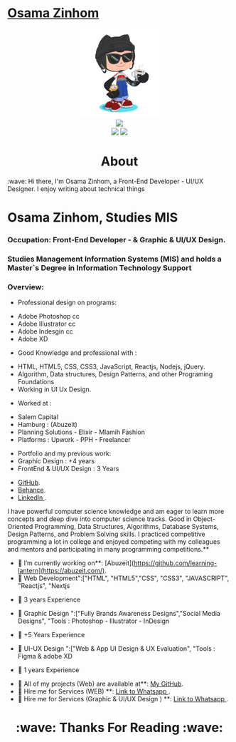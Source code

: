 # <a href="https://www.linkedin.com/in/ozidan/" target="_blank">Osama Zinhom</a>
<div align="center">
    <img src="GitHub.png" height="200" />
</div>
<div align="center">
    <img src="https://readme-typing-svg.herokuapp.com?color=%236FDA44&size=32&center=true&vCenter=true&width=600&height=50&lines=Hi+👋,+I'm+Osama;FrontEnd+Developer;Freelancer;Open-Source+Enthusiast" />
</div>
<div align="center">
    <a href="https://www.linkedin.com/in/ozidan/"><img src="https://img.shields.io/badge/Linkedin-0077b5?style=flat&logo=linkedin" /></a>
    <a href="https://wa.me/message/PYDSDR5GD7MVJ1"><img src="https://img.shields.io/badge/Telegram-0088cc?style=flat&logo=whatsapp" /></a>
</div>

<h1 align="center">About</h1>
:wave: Hi there, I'm Osama Zinhom, a Front-End Developer - UI/UX Designer. I enjoy writing about technical things

# Osama Zinhom, Studies MIS

### Occupation: Front-End Developer - & Graphic & UI/UX Design.
### Studies Management Information Systems (MIS) and holds a Master`s Degree in Information Technology Support
### Overview: 
* Professional design on programs:
- Adobe Photoshop cc
- Adobe Illustrator cc
- Adobe Indesgin cc
- Adobe XD
* Good Knowledge and professional with :
- HTML, HTML5, CSS, CSS3, JavaScript, Reactjs, Nodejs, jQuery.
- Algorithm, Data structures, Design Patterns, and other Programing Foundations
- Working in UI Ux Design.
* Worked at :
- Salem Capital 
- Hamburg : (Abuzeit)
- Planning Solutions - Elixir - Mlamih Fashion
- Platforms : Upwork - PPH - Freelancer
* Portfolio and my previous work: 
* Graphic Design : +4 years 
* FrontEnd & UI/UX Design : 3 Years
- [ GitHub](https://github.com/ozidan13?tab=repositories).
- [ Behance](https://www.behance.net/O_Zidan).
- [ LinkedIn ](https://www.linkedin.com/in/ozidan/).

I have powerful computer science knowledge and am eager to learn more concepts and deep dive into computer science tracks. Good in Object-Oriented Programming, Data Structures, Algorithms, Database Systems, Design Patterns, and Problem Solving skills. I practiced competitive programming a lot in college and enjoyed competing with my colleagues and mentors and participating in many programming competitions.**


* 🔭 I’m currently working on**: [Abuzeit](https://github.com/learning-lantern](https://abuzeit.com/).
* 🔭 Web Development":["HTML", "HTML5","CSS", "CSS3", "JAVASCRIPT", "Reactjs", "Nextjs
- 👨‍ 3 years Experience 
* 🔭 Graphic Design ":["Fully Brands Awareness Designs","Social Media Designs",  "Tools : Photoshop - Illustrator - InDesign
- 👨‍ +5 Years Experience
* 🔭 UI-UX Design ":["Web & App UI Design & UX Evaluation", "Tools : Figma & adobe XD
- 👨‍ 1 years Experience
* 🔭 All of my projects (Web) are available at**: [My GitHub](https://github.com/ozidan13?tab=repositories).
* 🔭 Hire me for  Services (WEB) **: [Link to Whatsapp ](https://wa.me/message/PYDSDR5GD7MVJ1).
* 🔭 Hire me for  Services (Graphic & UI/UX Design ) **: [Link to Whatsapp ](https://wa.me/message/PYDSDR5GD7MVJ1).


<h1 align="center">:wave: Thanks For Reading :wave:</h1>


